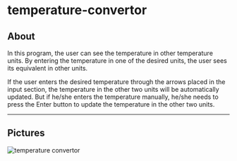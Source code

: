 # temperature-convertor
## About
In this program, the user can see the temperature in other temperature units. By entering the temperature in one of the desired units, the user sees its equivalent in other units.

If the user enters the desired temperature through the arrows placed in the input section, the temperature in the other two units will be automatically updated. But if he/she enters the temperature manually, he/she needs to press the Enter button to update the temperature in the other two units.
***
## Pictures
![temperature convertor](https://github.com/arimoa/temperature-convertor/assets/134084996/639e901f-9f94-4717-8fbd-47729d4e0664)
